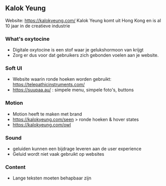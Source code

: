 ## Kalok Yeung
Website: https://kalokyeung.com/
Kalok Yeung komt uit Hong Kong en is al 10 jaar in de creatieve industrie

### What's oxytocine
- Digitale oxytocine is een stof waar je gelukshormoon van krijgt
- Zorg er dus voor dat gebruikers zich gebonden voelen aan je website. 


### Soft UI
- Website waarin ronde hoeken worden gebruikt: https://telepathicinstruments.com/
- https://suupaa.au/ : simpele menu, simpele foto's, buttons

### Motion
- Motion heeft te maken met brand
- https://kalokyeung.com/seen > ronde hoeken & hover states
-  https://kalokyeung.com/owl 

### Sound
- geluiden kunnen een bijdrage leveren aan de user experience
- Geluid wordt niet vaak gebruikt op websites

### Content
- Lange teksten moeten behapbaar zijn